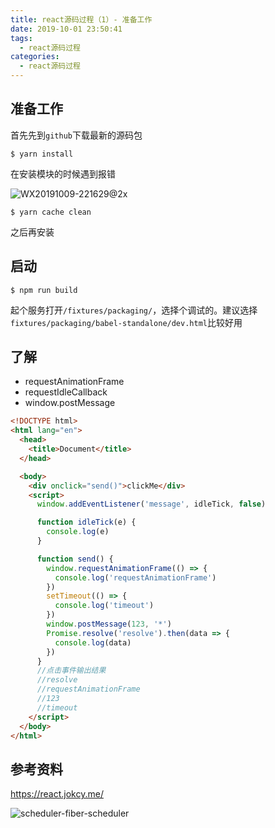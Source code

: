 ```yaml
---
title: react源码过程（1）- 准备工作
date: 2019-10-01 23:50:41
tags:
  - react源码过程
categories:
  - react源码过程
---
```


## 准备工作

首先先到`github`下载最新的源码包

```shell
$ yarn install
```

在安装模块的时候遇到报错

![WX20191009-221629@2x](http://114.55.30.96/WX20191009-221629@2x.png)

```shell
$ yarn cache clean
```

之后再安装

## 启动

```shell
$ npm run build
```

起个服务打开`/fixtures/packaging/`，选择个调试的。建议选择`fixtures/packaging/babel-standalone/dev.html`比较好用

## 了解

- requestAnimationFrame
- requestIdleCallback
- window.postMessage

```html
<!DOCTYPE html>
<html lang="en">
  <head>
    <title>Document</title>
  </head>

  <body>
    <div onclick="send()">clickMe</div>
    <script>
      window.addEventListener('message', idleTick, false)

      function idleTick(e) {
        console.log(e)
      }

      function send() {
        window.requestAnimationFrame(() => {
          console.log('requestAnimationFrame')
        })
        setTimeout(() => {
          console.log('timeout')
        })
        window.postMessage(123, '*')
        Promise.resolve('resolve').then(data => {
          console.log(data)
        })
      }
      //点击事件输出结果
      //resolve
      //requestAnimationFrame
      //123
      //timeout
    </script>
  </body>
</html>
```

## 参考资料

https://react.jokcy.me/

![scheduler-fiber-scheduler](http://114.55.30.96/scheduler-fiber-scheduler.png)

